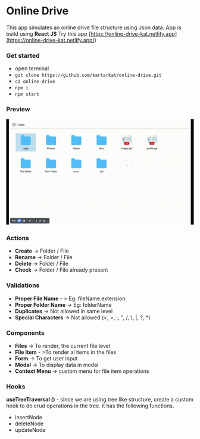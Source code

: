 # Online Drive
This app simulates an online drive file structure using Json data. App is build using **React JS**
Try this app [https://online-drive-kat.netlify.app](https://online-drive-kat.netlify.app/)

### Get started
- open terminal 
- `git clone https://github.com/kartarkat/online-drive.git`
- `cd online-drive`
- `npm i`
- `npm start`

### Preview
![](./src/Assets/Screenshots/Online_Drive.gif)

### Actions
- **Create** -> Folder / File
- **Rename** -> Folder / File
- **Delete** -> Folder / File
- **Check** -> Folder / File already present

### Validations 
- **Proper File Name** - > Eg: fileName.extension
- **Proper Folder Name** -> Eg: folderName
- **Duplicates** -> Not allowed in same level
- **Special Characters** -> Not allowed (<, >, :, ", /, \\, |, ?, *)

### Components
- **Files**  -> To render, the current file level
- **File Item** - >To render al items in the files
- **Form**  -> To get user input
- **Modal** -> To display data in modal
- **Context Menu** -> custom menu for file item operations

### Hooks
**useTreeTraversal ()**  - since we are using tree like structure, create a custom hook to do crud operations in the tree. it has the following functions.
- insertNode
- deleteNode
- updateNode